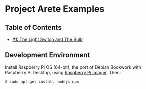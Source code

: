 # Project Arete Examples

## Table of Contents

- [#1: The Light Switch and The Bulb](01_the_light_switch_and_the_bulb/)

## Development Environment

Install Raspberry Pi OS (64-bit), the port of Debian Bookwork with Raspberry Pi Desktop, using
[Raspberry Pi Imager](https://www.raspberrypi.com/software/). Then:

```shell
$ sudo apt-get install nodejs npm
```

